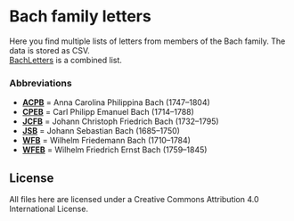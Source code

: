 # Bach family letters

Here you find multiple lists of letters from members of the Bach family. 
The data is stored as CSV.  
[BachLetters](BachLetters.csv) is a combined list.

### Abbreviations
* __[ACPB](ACPBLetters.csv)__ = Anna Carolina Philippina Bach (1747–1804)
* __[CPEB](CPEBLetters.csv)__ = Carl Philipp Emanuel Bach (1714–1788)
* __[JCFB](JCFBLetters.csv)__ = Johann Christoph Friedrich Bach (1732–1795)
* __[JSB](JSBLetters.csv)__ = Johann Sebastian Bach (1685–1750)
* __[WFB](WFBLetters.csv)__ = Wilhelm Friedemann Bach (1710–1784)
* __[WFEB](WFEBLetters.csv)__ = Wilhelm Friedrich Ernst Bach (1759–1845)

## License
All files here are licensed under a Creative Commons Attribution 4.0 International License.
